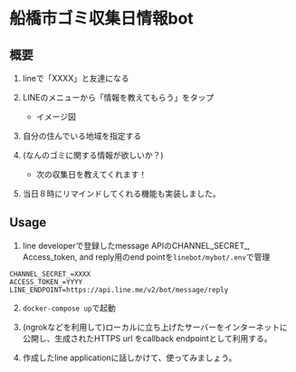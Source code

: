 # 船橋市ゴミ収集日情報bot


## 概要

1. lineで「XXXX」と友達になる
2. LINEのメニューから「情報を教えてもらう」をタップ
    - イメージ図

3. 自分の住んでいる地域を指定する
4. (なんのゴミに関する情報が欲しいか？)
    - 次の収集日を教えてくれます！

5. 当日８時にリマインドしてくれる機能も実装しました。



## Usage

1. line developerで登録したmessage APIのCHANNEL_SECRET_, Access_token, and reply用のend pointを`linebot/mybot/.env`で管理

```
CHANNEL_SECRET_=XXXX
ACCESS_TOKEN_=YYYY
LINE_ENDPOINT=https://api.line.me/v2/bot/message/reply
```

2. `docker-compose up`で起動

3. (ngrokなどを利用して)ローカルに立ち上げたサーバーをインターネットに公開し、生成されたHTTPS url をcallback endpointとして利用する。

4. 作成したline applicationに話しかけて、使ってみましょう。
